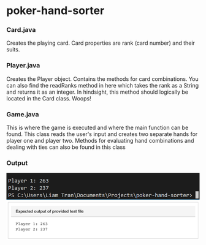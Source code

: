 # poker-hand-sorter
### Card.java
Creates the playing card. Card properties are rank (card number) and their suits. 

### Player.java
Creates the Player object. Contains the methods for card combinations. You can also find the readRanks method in here which takes the rank as a String and returns it as an integer. In hindsight, this method should logically be located in the Card class. Woops!

### Game.java
This is where the game is executed and where the main function can be found. This class reads the user's input and creates two separate hands for player one
and player two. Methods for evaluating hand combinations and dealing with ties can also be found in this class

### Output
![](images/myoutput.png)
![](images/solutionoutput.png)
